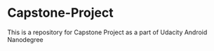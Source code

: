 # Capstone-Project
This is a repository for Capstone Project as a part of Udacity Android Nanodegree
